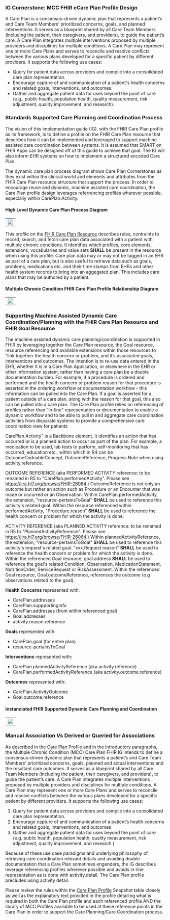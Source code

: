 ### IG Cornerstone: MCC FHIR eCare Plan Profile Design

A Care Plan is a consensus-driven dynamic plan that represents a patient’s and Care Team Members’ prioritized concerns, goals, and planned interventions. It serves as a blueprint shared by all Care Team Members (including the patient, their caregivers, and providers), to guide the patient’s care. A Care Plan integrates multiple interventions proposed by multiple providers and disciplines for multiple conditions. A Care Plan may represent one or more Care Plans and serves to reconcile and resolve conflicts between the various plans developed for a specific patient by different providers. It supports the following use cases:
 
* Query for patient data across providers and compile into a consolidated care plan representation.
* Encourage capture of and communication of a patient's health concerns and related goals, interventions, and outcomes.
* Gather and aggregate patient data for uses beyond the point of care (e.g., public health, population health, quality measurement, risk adjustment, quality improvement, and research).

### Standards Supported Care Planning and Coordination Process

The vision of this implementation guide (IG), with the FHIR Care Plan profile as its framework, is to define a profile on the FHIR Care Plan resource that describes how it can be implemented and leveraged to support machine assisted care coordination between systems. It is assumed that SMART on FHIR Apps can be designed off of this guide to achieve that goal. The IG will also inform EHR systems on how to implement a structured encoded Care Plan.

The dynamic care plan process diagram shows Care Plan Cornerstones as they exist within the clinical world and elements and attributes from the FHIR Care Plan resource structure that support the process. In order to encourage reuse and dynamic, machine assisted care coordination, the Care Plan profile design leverages referrencing profiles wherever possible, especially within CarePlan.Activity. 

#### High Level Dynamic Care Plan Process Diagram
<table><tr><td><img src="CarePlanProcessCornerstones.png" /></td></tr></table>

This profile on the [FHIR Care Plan Resource](http://hl7.org/fhir/R4/careplan.html) describes rules, contraints to  record, search, and fetch care plan data associated with a patient with multiple chronic conditions. It identifies which profiles, core elements, extensions, vocabularies and value sets **SHALL** be present in the resource when using this profile. Care plan data may or may not be tagged in an EHR as part of a care plan, but is also useful to retrieve data such as goals, problems, medications etc. and their time stamps from EHRs and other health system records to bring into an aggegated plan. This includes care plans that may be authored by a patient.


#### Multiple Chronic Condition FHIR Care Plan Profile Relationship Diagram
<table><tr><td><img src="MCC Profile RelationshipDiagramFinal.png" /></td></tr></table>

### Supporting Machine Assisted Dynamic Care Coordination/Planning with the FHIR Care Plan Resource and FHIR Goal Resource

The machine assisted dynamic care planning/coordination is supported in FHIR by leveraging together the Care Plan resource, the Goal resource, resource referencing and available extensions within those resources to “link together the health concern or problem, and it’s associated goals, interventions and outcomes. The intention is to re-use data entered in the EHR, whether it is in a Care Plan Application, or elsewhere in the EHR or other information system, rather than having a care plan be a double documentation burden. For example, if a procedure is ordered and performed and the health concern or problem reason for that procedure is asserted in the ordering workflow or documentation workflow - this information can be pulled into the Care Plan. If a goal is asserted for a patient outside of a care plan, along with the reason for that goal, this also can be pulled into a care plan. The Care Plan profile relies on referencing of profiles rather than “in-line” representation or documentation to enable a dynamic workflow and to be able to pull in and aggregate care coordination activities from disparate systems to provide a comprehensive care coordination view for patients

CarePlan.Activity" is a Backbone element.
It identifies an action that has occurred or is a planned action to occur as part of the plan. 
For example, a medication to be used, lab tests to perform, self-monitoring that has occurred, education etc., within which in R4 can be OutcomeCodeableConcept, OutcomeReference, Progress Note when using activity.reference. 
		
OUTCOME REFERENCE (aka PERFORMED ACTIVITY reference: to be renamed in R5 to "CarePlan.performedActivity". Please see https://jira.hl7.org/browse/FHIR-26064.) OutcomeReference is not only an outcome but rather an action such as Procedure or an Encounter that was made or occurred or an Observation. Within CarePlan.performedActivity, the extension, "resource-pertainsToGoal" **SHALL** be used to reference this activity's related goal. Within the resource referenced within performedActivity, "Procedure.reason" **SHALL** be used to reference the health concern or problem for which the activity is done.

ACTIVITY REFERENCE (aka PLANNED ACTIVITY reference: to be renamed in R5 to "PlannedActivityReference". Please see https://jira.hl7.org/browse/FHIR-26064.) Within plannedActivityReference, the extension, "resource-pertainsToGoal" **SHALL** be used to reference this activity's request's related goal. "xxx.Request.reason" **SHALL** be used to reference the health concern or problem for which the activity is done. Within the referenced Goal resource, goal.address **SHALL** be used to reference the goal's related Condition, Observation, MedicationStatement, NutritionOrder, ServiceRequest or RiskAssessment. Within the referenced Goal resource, Goal.outcomeReference, references the outcome (e.g observations related to the goal).


**Health Concerns** represented with:

 - CarePlan.addresses
 - CarePlan.suppportingInfo
 - CarePlan.addresses (from within referenced goal)
 - Goal.addresses
 - activity.reason.reference

**Goals** represented with:
 - CarePlan.goal (for entire plan)
 - resource-pertainsToGoal

**Interventions** represented with:

 - CarePlan.plannedActivityReference (aka activity.reference)
 - CarePlan.performedActivityReference (aka activity.outcome.reference)

**Outcomes** represented with:

 - CarePlan.ActivityOutcome
 - Goal.outcome.reference

 
#### Instanciated FHIR Supported Dynamic Care Planning and Coordination
<table><tr><td><img src="InstanciatedFHIRSuppportedDynamicCarePlanning.png" /></td></tr></table>

### Manual Association Vs Derived or Queried for Associations
As described in the [Care Plan Profile](StructureDefinition-mccCarePlan.html) and in the introductory paragraphs, the Multiple Chronic Condition (MCC) Care Plan FHIR IG intends to define a consensus-driven dynamic plan that represents a patient’s and Care Team Members’ prioritized concerns, goals, planned and actual interventions and the resultant care outcomes. It serves as a blueprint shared by all Care Team Members (including the patient, their caregivers, and providers), to guide the patient’s care. A Care Plan integrates multiple interventions proposed by multiple providers and disciplines for multiple conditions. A Care Plan may represent one or more Care Plans and serves to reconcile and resolve conflicts between the various plans developed for a specific patient by different providers. It supports the following use cases:

1. Query for patient data across providers and compile into a consolidated care plan representation.
2. Encourage capture of and communication of a patient’s health concerns and related goals, interventions, and outcomes
3. Gather and aggregate patient data for uses beyond the point of care (e.g. public health, population health, quality measurement, risk adjustment, quality improvement, and research.)

Because of these use case paradigms and underlying philosophy of retrieving care coordination relevant details and avoiding double documentation that a Care Plan sometimes engenders, the IG describes leverage referencing profiles wherever possible and avoids in-line representation as is done with activity.detail. The Care Plan profile precludes using activity detail.

Please review the rules within the [Care Plan Profile](StructureDefinition-mccCarePlan.html) Snapshot table closely as well as the explanatory text provided in the profile detailing what is required in both the Care Plan profile and each referenced profile AND the library of MCC Profiles available to be used at these reference points in the Care Plan in order to support the Care Planning/Care Coordination process.